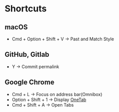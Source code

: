 # Shortcuts

## macOS
- Cmd + Option + Shift + V -> Past and Match Style

## GitHub, Gitlab
- Y -> Commit permalink

## Google Chrome
- Cmd + L -> Focus on address bar(Omnibox)
- Option + Shift + 1 -> Display [OneTab](https://chromewebstore.google.com/detail/onetab/chphlpgkkbolifaimnlloiipkdnihall)
- Cmd + Shift + A -> Open Tabs
